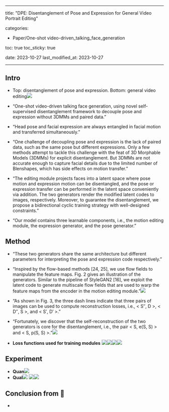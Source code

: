 
---
title:  "DPE: Disentanglement of Pose and Expression for General Video Portrait Editing"

categories:
  - Paper/One-shot video-driven_talking_face_generation

toc: true
toc_sticky: true
 
date: 2023-10-27 
last_modified_at: 2023-10-27

---

## Intro
- Top: disentanglement of pose and expression. Bottom: general video editing![](../source/스크린샷%202023-10-27%20오전%209.15.20.png)
- “One-shot video-driven talking face generation, using novel self-supervised disentanglement framework to decouple pose and expression without 3DMMs and paired data.”
- “Head pose and facial expression are always entangled in facial motion and transferred simultaneously.”
- “One challenge of decoupling pose and expression is the lack of paired data, such as the same pose but different expressions. Only a few methods attempt to tackle this challenge with the feat of 3D Morphable Models (3DMMs) for explicit disentanglement. But 3DMMs are not accurate enough to capture facial details due to the limited number of Blenshapes, which has side effects on motion transfer.”

- “The editing module projects faces into a latent space where pose motion and expression motion can be disentangled, and the pose or expression transfer can be performed in the latent space conveniently via addition. The two generators render the modified latent codes to images, respectively. Moreover, to guarantee the disentanglement, we propose a bidirectional cyclic training strategy with well-designed constraints.”

- “Our model contains three learnable components, i.e., the motion editing module, the expression generator, and the pose generator.”
## Method
- “These two generators share the same architecture but different parameters for interpreting the pose and expression code respectively.”
- “Inspired by the flow-based methods [24, 25], we use flow fields to manipulate the feature maps. Fig. 2 gives an illustration of the generators. Similar to the pipeline of StyleGAN2 [16], we exploit the latent code to generate multiscale flow fields that are used to warp the feature maps from the encoder in the motion editing module.”![](../source/Pasted%20image%2020231028002531.png)
- “As shown in Fig. 3, the three dash lines indicate that three pairs of images can be used to compute reconstruction losses, i.e., < S′′, D >, < D′′, S >, and < S′, D′ >.”

- “Fortunately, we discover that the self-reconstruction of the two generators is core for the disentanglement, i.e., the pair < S, e(S, S) > and < S, p(S, S) >.”![](../source/Pasted%20image%2020231028002544.png)
- **Loss functions used for training modules** ![](../source/Pasted%20image%2020231028002606.png)![](../source/Pasted%20image%2020231028002620.png)![](../source/Pasted%20image%2020231028002625.png)![](../source/Pasted%20image%2020231028002630.png)
## Experiment
- **Quan**![](../source/Pasted%20image%2020231028002659.png)
- **Qual**![](../source/Pasted%20image%2020231028002703.png)
![](../source/Pasted%20image%2020231028002612.png)![](../source/Pasted%20image%2020231028002715.png)
## Conclusion from 🦖
- 